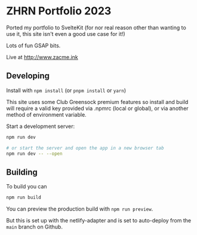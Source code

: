 # ZHRN Portfolio 2023

Ported my portfolio to SvelteKit (for nor real reason other than wanting to use it, this site isn't even a good use case for it!)

Lots of fun GSAP bits.

Live at http://www.zacme.ink

## Developing

Install with `npm install` (or `pnpm install` or `yarn`)

This site uses some Club Greensock premium features so install and build will require a valid key provided via .npmrc (local or global), or via another method of environment variable.

Start a development server:

```bash
npm run dev

# or start the server and open the app in a new browser tab
npm run dev -- --open
```

## Building

To build you can

```bash
npm run build
```

You can preview the production build with `npm run preview`.

But this is set up with the netlify-adapter and is set to auto-deploy from the `main` branch on Github.
